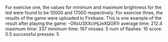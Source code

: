 For exercise one, the values for minimum and maximum brightness for the led were found to be 10000 and 17000 respectively. 
For exercise three, the results of the game were uploaded to Firebase. This is one example of the result after playing the game: 
-O6sU3XXciHjJeXQGR1r
average time: 212.4
maximum time: 337
minimum time: 167
misses: 5
num of flashes: 10
score: 0.5
successful presses: 5

